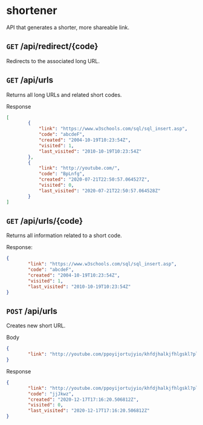 # shortener
API that generates a shorter, more shareable link.

## `GET` /api/redirect/{code}
Redirects to the associated long URL.

## `GET` /api/urls
Returns all long URLs and related short codes.

Response
```json
[
        {
            "link": "https://www.w3schools.com/sql/sql_insert.asp",
            "code": "abcdeF",
            "created": "2004-10-19T10:23:54Z",
            "visited": 1,
            "last_visited": "2010-10-19T10:23:54Z"
        },
        {
            "link": "http://youtube.com/",
            "code": "BpLnfg",
            "created": "2020-07-21T22:50:57.064527Z",
            "visited": 0,
            "last_visited": "2020-07-21T22:50:57.064528Z"
        }
]
```

## `GET` /api/urls/{code}
Returns all information related to a short code.

Response:
```json
{
        "link": "https://www.w3schools.com/sql/sql_insert.asp",
        "code": "abcdeF",
        "created": "2004-10-19T10:23:54Z",
        "visited": 1,
        "last_visited": "2010-10-19T10:23:54Z"
}
```

## `POST` /api/urls
Creates new short URL.

Body
```json
{
	    "link": "http://youtube.com/ppoyijortujyio/khfdjhalkjfhlgskl?playback=20s"
}
```

Response
```json
{
        "link": "http://youtube.com/ppoyijortujyio/khfdjhalkjfhlgskl?playback=20s",
        "code": "jjJkwz",
        "created": "2020-12-17T17:16:20.506812Z",
        "visited": 0,
        "last_visited": "2020-12-17T17:16:20.506812Z"
}
```
